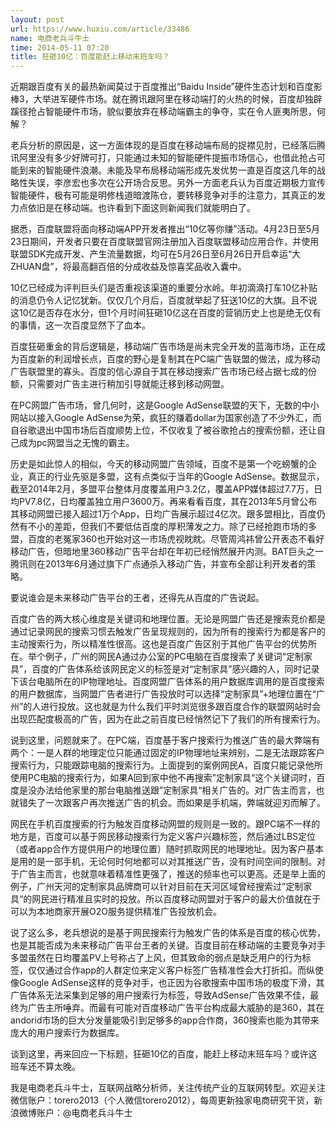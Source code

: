 ```yaml
---
layout: post
url: https://www.huxiu.com/article/33486
name: 电商老兵斗牛士
time: 2014-05-11 07:20
title: 狂砸10亿：百度能赶上移动末班车吗？
---
```

近期跟百度有关的最热新闻莫过于百度推出“Baidu Inside”硬件生态计划和百度影棒3，大举进军硬件市场。就在腾讯跟阿里在移动端打的火热的时候，百度却独辟蹊径抢占智能硬件市场，貌似要放弃在移动端霸主的争夺，实在令人匪夷所思，何解？

老兵分析的原因是，这一方面体现的是百度在移动端布局的捉襟见肘，已经落后腾讯阿里没有多少好牌可打，只能通过未知的智能硬件提振市场信心，也借此抢占可能到来的智能硬件浪潮。未能及早布局移动端形成先发优势一直是百度这几年的战略性失误，李彦宏也多次在公开场合反思。另外一方面老兵认为百度近期极力宣传智能硬件，极有可能是明修栈道暗渡陈仓，要转移竞争对手的注意力，其真正的发力点依旧是在移动端。也许看到下面这则新闻我们就能明白了。

据悉，百度联盟将面向移动端APP开发者推出“10亿等你赚”活动。4月23日至5月23日期间，开发者只要在百度联盟官网注册加入百度联盟移动应用合作，并使用联盟SDK完成开发、产生流量数据，均可在5月26日至6月26日开启幸运“大ZHUAN盘”，将最高翻百倍的分成收益及惊喜奖品收入囊中。

10亿已经成为评判巨头们是否重视该渠道的重要分水岭。年初滴滴打车10亿补贴的消息仍令人记忆犹新。仅仅几个月后，百度就举起了狂送10亿的大旗。且不说这10亿是否存在水分，但1个月时间狂砸10亿这在百度的营销历史上也是绝无仅有的事情，这一次百度显然下了血本。

百度狂砸重金的背后逻辑是，移动端广告市场是尚未完全开发的蓝海市场，正在成为百度新的利润增长点，百度的野心是复制其在PC端广告联盟的做法，成为移动广告联盟里的寡头。百度的信心源自于其在移动搜索广告市场已经占据七成的份额，只需要对广告主进行稍加引导就能迁移到移动网盟。

在PC网盟广告市场，曾几何时，这是Google AdSense联盟的天下，无数的中小网站以接入Google AdSense为荣，疯狂的赚着dollar为国家创造了不少外汇，而自谷歌退出中国市场后百度顺势上位，不仅收复了被谷歌抢占的搜索份额，还让自己成为pc网盟当之无愧的霸主。

历史是如此惊人的相似，今天的移动网盟广告领域，百度不是第一个吃螃蟹的企业，真正的行业先驱是多盟，这有点类似于当年的Google AdSense。数据显示，截至2014年2月，多盟平台整体月度覆盖用户3.2亿，覆盖APP媒体超过7.7万，日均PV7.8亿，日均覆盖独立用户3600万。再来看看百度，其在2013年5月曾公布其移动网盟已接入超过1万个App，日均广告展示超过4亿次。跟多盟相比，百度仍然有不小的差距，但我们不要低估百度的厚积薄发之力。除了已经抢跑市场的多盟，百度的老冤家360也开始对这一市场虎视眈眈。尽管周鸿祎曾公开表态不看好移动广告，但暗地里360移动广告平台却在年初已经悄然展开内测。BAT巨头之一腾讯则在2013年6月通过旗下广点通杀入移动广告，并宣布全部让利开发者的策略。

要说谁会是未来移动广告平台的王者，还得先从百度的广告说起。

百度广告的两大核心维度是关键词和地理位置。无论是网盟广告还是搜索竞价都是通过记录网民的搜索习惯去触发广告呈现规则的，因为所有的搜索行为都是客户的主动搜索行为，所以精准性很高。这也是百度广告区别于其他广告平台的优势所在。举个例子，广州的网民A通过办公室的PC电脑在百度搜索了关键词“定制家具”，百度的广告体系给该网民定义的标签是对“定制家具”感兴趣的人，同时记录下该台电脑所在的IP物理地址。百度网盟广告体系的用户数据库调用的是百度搜索的用户数据库，当网盟广告者进行广告投放时可以选择“定制家具”+地理位置在“广州”的人进行投放。这也就是为什么我们平时浏览很多跟百度合作的联盟网站时会出现匹配度极高的广告，因为在此之前百度已经悄然记下了我们的所有搜索行为。

说到这里，问题就来了。在PC端，百度基于客户搜索行为推送广告的最大弊端有两个：一是人群的地理定位只能通过固定的IP物理地址来辨别，二是无法跟踪客户搜索行为，只能跟踪电脑的搜索行为。上面提到的案例网民A，百度只能记录他所使用PC电脑的搜索行为，如果A回到家中他不再搜索”定制家具“这个关键词时，百度是没办法给他家里的那台电脑推送跟”定制家具“相关广告的。对广告主而言，也就错失了一次跟客户再次推送广告的机会。而如果是手机端，弊端就迎刃而解了。

网民在手机百度搜索的行为触发百度移动网盟的规则是一致的。跟PC端不一样的地方是，百度可以基于网民移动搜索行为定义客户兴趣标签，然后通过LBS定位（或者app合作方提供用户的地理位置）随时抓取网民的地理地址。因为客户基本是用的是一部手机，无论何时何地都可以对其推送广告，没有时间空间的限制。对于广告主而言，也就意味着精准性更强了，推送的频率也可以更高。还是举上面的例子，广州天河的定制家具品牌商可以针对目前在天河区域曾经搜索过”定制家具“的网民进行精准且实时的投放。所以百度移动网盟对于客户的最大价值就在于可以为本地商家开展O2O服务提供精准广告投放机会。

说了这么多，老兵想说的是基于网民搜索行为触发广告的体系是百度的核心优势，也是其能否成为未来移动广告平台王者的关键。百度目前在移动端的主要竞争对手多盟虽然在日均覆盖PV上号称占了上风，但其致命的弱点是缺乏用户的行为标签，仅仅通过合作app的人群定位来定义客户标签广告精准性会大打折扣。而纵使像Google AdSense这样的竞争对手，也正因为谷歌搜索中国市场的极度下滑，其广告体系无法采集到足够的用户搜索行为标签，导致AdSense广告效果不佳，最终为广告主所唾弃。而最有可能对百度移动广告平台构成最大威胁的是360，其在andorid市场的巨大分发量能吸引到足够多的app合作商，360搜索也能为其带来庞大的用户搜索行为数据库。

谈到这里，再来回应一下标题，狂砸10亿的百度，能赶上移动末班车吗？或许这班车还不算太晚。

我是电商老兵斗牛士，互联网战略分析师，关注传统产业的互联网转型。欢迎关注微信账户：torero2013（个人微信torero2012），每周更新独家电商研究干货，新浪微博账户：@电商老兵斗牛士

